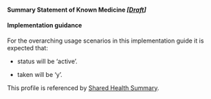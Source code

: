#### Summary Statement of Known Medicine *[[Draft](http://hl7.org/fhir/stu3/valueset-publication-status.html)]*

#### Implementation guidance

For the overarching usage scenarios in this implementation guide it is expected that:

* status will be ‘active’.

* taken will be ‘y’.

This profile is referenced by [Shared Health Summary](StructureDefinition-composition-shs-1.html).
